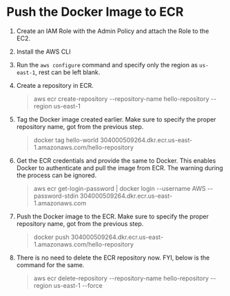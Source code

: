 # Push the Docker Image to ECR

1. Create an IAM Role with the Admin Policy and attach the Role to the EC2.

1. Install the AWS CLI

1. Run the `aws configure` command and specify only the region as `us-east-1`, rest can be left blank.

1. Create a repository in ECR.
    >aws ecr create-repository --repository-name hello-repository --region us-east-1

1. Tag the Docker image created earlier. Make sure to specify the proper repository name, got from the previous step.
    >docker tag hello-world 304000509264.dkr.ecr.us-east-1.amazonaws.com/hello-repository

1. Get the ECR credentials and provide the same to Docker. This enables Docker to authenticate and pull the image from ECR. The warning during the process can be ignored.
    >aws ecr get-login-password | docker login --username AWS --password-stdin 304000509264.dkr.ecr.us-east-1.amazonaws.com

1. Push the Docker image to the ECR. Make sure to specify the proper repository name, got from the previous step.
    >docker push 304000509264.dkr.ecr.us-east-1.amazonaws.com/hello-repository

1. There is no need to delete the ECR repository now. FYI, below is the command for the same.
    >aws ecr delete-repository --repository-name hello-repository --region us-east-1 --force